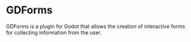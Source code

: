 # GDForms
GDForms is a plugin for Godot that allows the creation of interactive forms for collecting information from the user.
